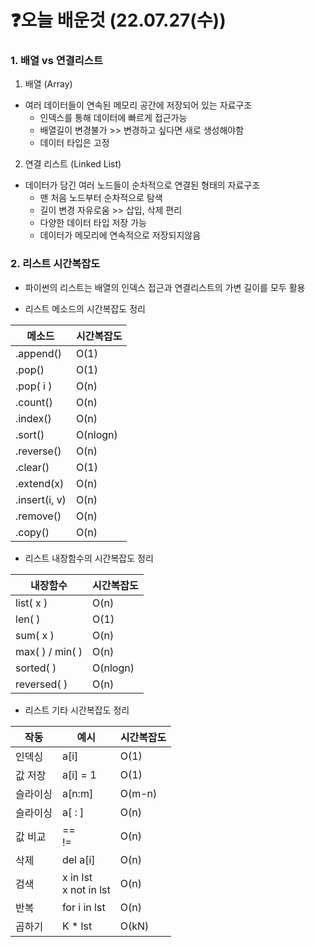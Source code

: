 # ❓오늘 배운것 (22.07.27(수)) 



### 1. 배열 vs 연결리스트

1. 배열 (Array)

- 여러 데이터들이 연속된 메모리 공간에 저장되어 있는 자료구조
  - 인덱스를 통해 데이터에 빠르게 접근가능
  - 배열길이 변경불가 >> 변경하고 싶다면 새로 생성해야함
  - 데이터 타입은 고정



2. 연결 리스트 (Linked List)

- 데이터가 담긴 여러 노드들이 순차적으로 연결된 형태의 자료구조
  - 맨 처음 노드부터 순차적으로 탐색
  - 길이 변경 자유로움 >> 삽입, 삭제 편리
  - 다양한 데이터 타입 저장 가능
  - 데이터가 메모리에 연속적으로 저장되지않음



### 2. 리스트 시간복잡도

- 파이썬의 리스트는 배열의 인덱스 접근과 연결리스트의 가변 길이를 모두 활용

- 리스트 메소드의 시간복잡도 정리

| 메소드        | 시간복잡도 |
| ------------- | ---------- |
| .append()     | O(1)       |
| .pop()        | O(1)       |
| .pop( i )     | O(n)       |
| .count()      | O(n)       |
| .index()      | O(n)       |
| .sort()       | O(nlogn)   |
| .reverse()    | O(n)       |
| .clear()      | O(1)       |
| .extend(x)    | O(n)       |
| .insert(i, v) | O(n)       |
| .remove()     | O(n)       |
| .copy()       | O(n)       |

- 리스트 내장함수의 시간복잡도 정리

| 내장함수        | 시간복잡도 |
| --------------- | ---------- |
| list( x )       | O(n)       |
| len( )          | O(1)       |
| sum( x )        | O(n)       |
| max( ) / min( ) | O(n)       |
| sorted( )       | O(nlogn)   |
| reversed( )     | O(n)       |

- 리스트 기타 시간복잡도 정리

| 작동     | 예시                       | 시간복잡도 |
| -------- | -------------------------- | ---------- |
| 인덱싱   | a[i]                       | O(1)       |
| 값 저장  | a[i] = 1                   | O(1)       |
| 슬라이싱 | a[n:m]                     | O(m-n)     |
| 슬라이싱 | a[ : ]                     | O(n)       |
| 값 비교  | ==<br />!=                 | O(n)       |
| 삭제     | del a[i]                   | O(n)       |
| 검색     | x in lst<br />x not in lst | O(n)       |
| 반복     | for i in lst               | O(n)       |
| 곱하기   | K * lst                    | O(kN)      |
